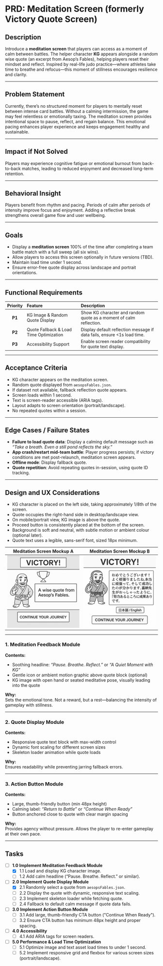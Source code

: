 # PRD: Meditation Screen (formerly Victory Quote Screen)

## Description

Introduce a **meditation screen** that players can access as a moment of calm between battles. The helper character **KG** appears alongside a random wise quote (an excerpt from Aesop’s Fables), helping players reset their mindset and reflect. Inspired by real-life judo practice—where athletes take time to breathe and refocus—this moment of stillness encourages resilience and clarity.

---

## Problem Statement

Currently, there’s no structured moment for players to mentally reset between intense card battles. Without a calming intermission, the game may feel relentless or emotionally taxing. The meditation screen provides intentional space to pause, reflect, and regain balance. This emotional pacing enhances player experience and keeps engagement healthy and sustainable.

---

## Impact if Not Solved

Players may experience cognitive fatigue or emotional burnout from back-to-back matches, leading to reduced enjoyment and decreased long-term retention.

---

## Behavioral Insight

Players benefit from rhythm and pacing. Periods of calm after periods of intensity improve focus and enjoyment. Adding a reflective break strengthens overall game flow and user wellbeing.

---

## Goals

- Display a **meditation screen** 100% of the time after completing a team battle match with a full sweep (all six wins).
- Allow players to access this screen optionally in future versions (TBD).
- Maintain load time under 1 second.
- Ensure error-free quote display across landscape and portrait orientations.

---

## Functional Requirements

| Priority | Feature                               | Description                                                                 |
|:--------:|:--------------------------------------|:----------------------------------------------------------------------------|
| **P1**   | KG Image & Random Quote Display        | Show KG character and random quote as a moment of calm reflection.          |
| **P2**   | Quote Fallback & Load Time Optimization| Display default reflection message if data fails, ensure <1s load time.     |
| **P3**   | Accessibility Support                  | Enable screen reader compatibility for quote text display.                  |

---

## Acceptance Criteria

- KG character appears on the meditation screen.
- Random quote displayed from `aesopsFables.json`.
- If dataset not available, fallback reflection quote appears.
- Screen loads within 1 second.
- Text is screen-reader accessible (ARIA tags).
- Layout adapts to screen orientation (portrait/landscape).
- No repeated quotes within a session.

---

## Edge Cases / Failure States

- **Failure to load quote data**: Display a calming default message such as _“Take a breath. Even a still pond reflects the sky.”_
- **App crash/restart mid-team battle**: Player progress persists; if victory conditions are met post-relaunch, meditation screen appears.
- **Offline mode**: Display fallback quote.
- **Quote repetition**: Avoid repeating quotes in-session, using quote ID tracking.

---

## Design and UX Considerations

- KG character is placed on the left side, taking approximately 1/8th of the screen.
- Quote occupies the right-hand side in desktop/landscape view.
- On mobile/portrait view, KG image is above the quote.
- Proceed button is consistently placed at the bottom of the screen.
- Background is soft and neutral, with subtle motion or ambient colour (optional later).
- Quote text uses a legible, sans-serif font, sized 18px minimum.

| Meditation Screen Mockup A | Meditation Screen Mockup B |
|----------------------------|-----------------------------|
| ![Mockup A](/design/mockups/mockupQuoteScreen3.png) | ![Mockup B](/design/mockups/mockupQuoteScreen4.png) |

---

### 1. Meditation Feedback Module

**Contents:**

- Soothing headline: _“Pause. Breathe. Reflect.”_ or _“A Quiet Moment with KG”_
- Gentle icon or ambient motion graphic above quote block (optional)
- KG image with open hand or seated meditative pose, visually leading into the quote

**Why:**  
Sets the emotional tone. Not a reward, but a rest—balancing the intensity of gameplay with stillness.

---

### 2. Quote Display Module

**Contents:**

- Responsive quote text block with max-width control
- Dynamic font scaling for different screen sizes
- Skeleton loader animation while quote loads

**Why:**  
Ensures readability while preventing jarring fallback errors.

---

### 3. Action Button Module

**Contents:**

- Large, thumb-friendly button (min 48px height)
- Calming label: _“Return to Battle”_ or _“Continue When Ready”_
- Button anchored close to quote with clear margin spacing

**Why:**  
Provides agency without pressure. Allows the player to re-enter gameplay at their own pace.

---

## Tasks

- [ ] **1.0 Implement Meditation Feedback Module**
  - [x] 1.1 Load and display KG character image.
  - [ ] 1.2 Add calm headline (“Pause. Breathe. Reflect.” or similar).

- [ ] **2.0 Implement Quote Display Module**
  - [x] 2.1 Randomly select a quote from `aesopsFables.json`.
  - [ ] 2.2 Display the quote with dynamic, responsive text scaling.
  - [ ] 2.3 Implement skeleton loader while fetching quote.
  - [ ] 2.4 Fallback to default calm message if quote data fails.

- [ ] **3.0 Implement Action Button Module**
  - [ ] 3.1 Add large, thumb-friendly CTA button ("Continue When Ready").
  - [ ] 3.2 Ensure CTA button has minimum 48px height and proper spacing.

- [ ] **4.0 Accessibility**
  - [ ] 4.1 Add ARIA tags for screen readers.

- [ ] **5.0 Performance & Load Time Optimization**
  - [ ] 5.1 Optimize image and text asset load times to under 1 second.
  - [ ] 5.2 Implement responsive grid and flexbox for various screen sizes (portrait/landscape).